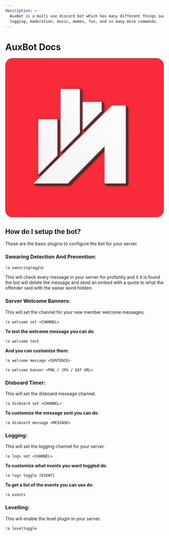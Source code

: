 ```yaml
---
description: >-
  AuxBot is a multi use discord bot which has many different things such as
  logging, moderation, music, memes, fun, and so many more commands.
---
```


# AuxBot Docs

![](.gitbook/assets/auxbot-redesign-round-logo.png)

## How do I setup the bot?

These are the basic plugins to configure the bot for your server.

### Swearing Detection And Prevention:

```text
!a swearingtoggle
```

This will check every message in your server for profanity and it it is found the bot will delete the message and send an embed with a quote to what the offender said with the swear word hidden.

### Server Welcome Banners:

This will set the channel for your new member welcome messages.

```text
!a welcome set <CHANNEL>
```

**To test the welcome message you can do**:

```text
!a welcome test
```

**And you can customize them**:

```text
!a welcome message <SENTENCE>
```

```text
!a welcome banner <PNG / JPG / GIF URL>
```

### Disboard Timer:

This will set the disboard message channel.

```text
!a disboard set <CHANNEL>
```

**To customize the message sent you can do**:

```text
!a disboard message <MESSAGE>
```

### Logging:

This will set the logging channel for your server.

```text
!a logs set <CHANNEL>
```

**To customize what events you want toggled do**:

```text
!a logs toggle [EVENT]
```

**To get a list of the events you can use do**:

```text
!a events
```

### Levelling:

This will enable the level plugin in your server.

```text
!a leveltoggle
```

